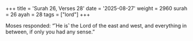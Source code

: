 +++
title = 'Surah 26, Verses 28'
date = '2025-08-27'
weight = 2960
surah = 26
ayah = 28
tags = ["lord"]
+++

Moses responded: “˹He is˺ the Lord of the east and west, and everything in between, if only you had any sense.”
